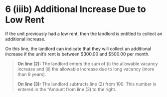 # 6 (iiib) Additional Increase Due to Low Rent
If the unit previously had a low rent, then the landlord is entitled to collect an additional increase.

On this line, the landlord can indicate that they will collect an additional increase if the unit’s rent is between $300.00 and $500.00 per month.

> **On line (2):** The landlord enters the sum of (i) the allowable vacancy increase and (ii) the allowable increase due to long vacancy (more than 8 years).
>
> **On line (3):** The landlord subtracts line (2) from 100. This number is entered in the “Amount from line (3) to the right.
